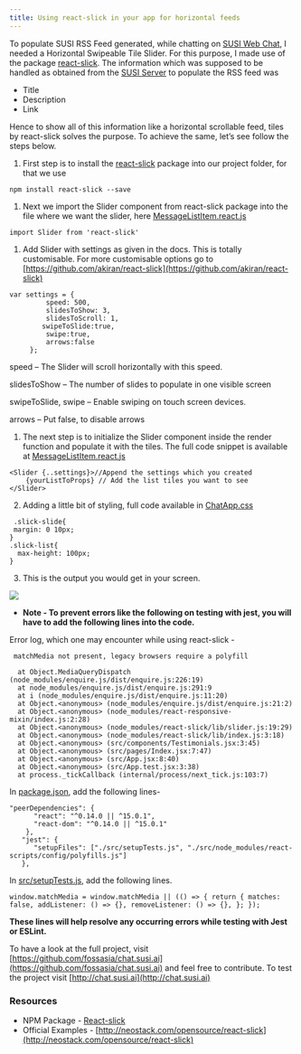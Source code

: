 ```yaml
---
title: Using react-slick in your app for horizontal feeds
---
```

To populate SUSI RSS Feed generated, while chatting on [SUSI Web Chat](http://chat.susi.ai), I needed a Horizontal Swipeable Tile Slider. For this purpose, I made use of the package [react-slick](https://github.com/akiran/react-slick). The information which was supposed to be handled as obtained from the [SUSI Server](http://api.susi.ai) to populate the RSS feed was

*   Title
*   Description
*   Link

Hence to show all of this information like a horizontal scrollable feed, tiles by react-slick solves the purpose. To achieve the same, let’s see follow the steps below.

1.  First step is to install the [react-slick](https://github.com/akiran/react-slick) package into our project folder, for that we use
```
npm install react-slick --save
```
1.  Next we import the Slider component from react-slick package into the file where we want the slider, here [MessageListItem.react.js](https://github.com/fossasia/chat.susi.ai/blob/master/src/components/ChatApp/MessageListItem.react.js)
```
import Slider from 'react-slick'
```
1.  Add Slider with settings as given in the docs. This is totally customisable. For more customisable options go to [https://github.com/akiran/react-slick](https://github.com/akiran/react-slick)
```
var settings = {
         speed: 500,
         slidesToShow: 3,
         slidesToScroll: 1,
        swipeToSlide:true,
         swipe:true,
         arrows:false
     };
```
speed – The Slider will scroll horizontally with this speed.

slidesToShow – The number of slides to populate in one visible screen

swipeToSlide, swipe – Enable swiping on touch screen devices.

arrows – Put false, to disable arrows

1.  The next step is to initialize the Slider component inside the render function and populate it with the tiles. The full code snippet is available at [MessageListItem.react.js](https://github.com/fossasia/chat.susi.ai/blob/master/src/components/ChatApp/MessageListItem.react.js)
```
<Slider {..settings}>//Append the settings which you created
    {yourListToProps} // Add the list tiles you want to see
</Slider>
```
2.  Adding a little bit of styling, full code available in [ChatApp.css](https://github.com/fossasia/chat.susi.ai/blob/master/src/components/ChatApp/ChatApp.css)
```
 .slick-slide{
 margin: 0 10px;
}
.slick-list{
  max-height: 100px;
}
```

3.  This is the output you would get in your screen.

![](http://blog.fossasia.org/wp-content/uploads/2017/07/Screenshot-from-2017-07-08-13.22.04.png)

*   **Note - To prevent errors like the following on testing with jest, you will have to add the following lines into the code.**

Error log, which one may encounter while using react-slick -
```
 matchMedia not present, legacy browsers require a polyfill

  at Object.MediaQueryDispatch (node_modules/enquire.js/dist/enquire.js:226:19)
  at node_modules/enquire.js/dist/enquire.js:291:9
  at i (node_modules/enquire.js/dist/enquire.js:11:20)
  at Object.<anonymous> (node_modules/enquire.js/dist/enquire.js:21:2)
  at Object.<anonymous> (node_modules/react-responsive-mixin/index.js:2:28)
  at Object.<anonymous> (node_modules/react-slick/lib/slider.js:19:29)
  at Object.<anonymous> (node_modules/react-slick/lib/index.js:3:18)
  at Object.<anonymous> (src/components/Testimonials.jsx:3:45)
  at Object.<anonymous> (src/pages/Index.jsx:7:47)
  at Object.<anonymous> (src/App.jsx:8:40)
  at Object.<anonymous> (src/App.test.jsx:3:38)
  at process._tickCallback (internal/process/next_tick.js:103:7)
```
In [package.json](https://github.com/fossasia/chat.susi.ai/blob/master/package.json), add the following lines-
```
"peerDependencies": {
      "react": "^0.14.0 || ^15.0.1",
      "react-dom": "^0.14.0 || ^15.0.1"
    },
   "jest": {
      "setupFiles": ["./src/setupTests.js", "./src/node_modules/react-scripts/config/polyfills.js"]
   },
```
In [src/setupTests.js](https://github.com/fossasia/chat.susi.ai/blob/master/src/setupTests.js), add the following lines.


```
window.matchMedia = window.matchMedia || (() => { return { matches: false, addListener: () => {}, removeListener: () => {}, }; });
```

**These lines will help resolve any occurring errors while testing with Jest or ESLint.**

To have a look at the full project, visit [https://github.com/fossasia/chat.susi.ai](https://github.com/fossasia/chat.susi.ai) and feel free to contribute. To test the project visit [http://chat.susi.ai](http://chat.susi.ai)

### Resources

*   NPM Package - [React-slick](https://github.com/akiran/react-slick)
*   Official Examples - [http://neostack.com/opensource/react-slick](http://neostack.com/opensource/react-slick)